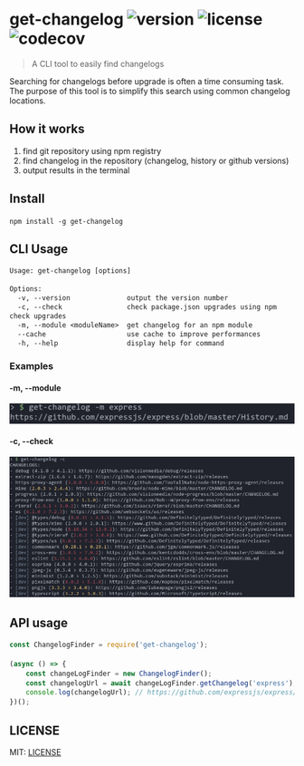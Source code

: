 # get-changelog ![version](https://img.shields.io/npm/v/get-changelog?style=flat-square) ![license](https://img.shields.io/npm/l/get-changelog?style=flat-square) ![codecov](https://img.shields.io/codecov/c/github/Clement134/get-changelog?style=flat-square&token=9901e2953c0a42f9937bd0045cdc649b)

> A CLI tool to easily find changelogs

Searching for changelogs before upgrade is often a time consuming task. The purpose of this tool is to simplify this search using common changelog locations.

## How it works

1. find git repository using npm registry
2. find changelog in the repository (changelog, history or github versions)
3. output results in the terminal

## Install

`npm install -g get-changelog`

## CLI Usage

```
Usage: get-changelog [options]

Options:
  -v, --version              output the version number
  -c, --check                check package.json upgrades using npm check upgrades
  -m, --module <moduleName>  get changelog for an npm module
  --cache                    use cache to improve performances
  -h, --help                 display help for command
```

### Examples

#### -m, --module

![Module example](/images/module-example.png)

#### -c, --check

![Check example](/images/check-example.png)

## API usage

```javascript
const ChangelogFinder = require('get-changelog');

(async () => {
    const changeLogFinder = new ChangelogFinder();
    const changelogUrl = await changeLogFinder.getChangelog('express');
    console.log(changelogUrl); // https://github.com/expressjs/express/blob/master/History.md
})();
```

## LICENSE

MIT: [LICENSE](/LICENSE)
